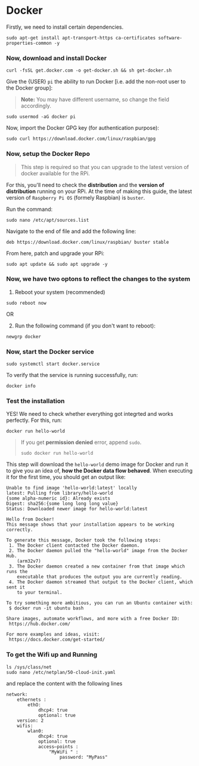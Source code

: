 # Docker
Firstly, we need to install certain dependencies.
```
sudo apt-get install apt-transport-https ca-certificates software-properties-common -y
```

### Now, download and install Docker
```
curl -fsSL get.docker.com -o get-docker.sh && sh get-docker.sh
```

Give the {USER} `pi` the ability to run Docker [i.e. add the non-root user to the Docker group]:
> **Note:** You may have different username, so change the field accordingly.
```
sudo usermod -aG docker pi
```

Now, import the Docker GPG key (for authentication purpose):
```
sudo curl https://download.docker.com/linux/raspbian/gpg
```

### Now, setup the Docker Repo
> This step is required so that you can upgrade to the latest version of docker available for the RPi.

For this, you'll need to check the **distribution** and the **version of distribution** running on your RPi.
At the time of making this guide, the latest version of `Raspberry Pi OS` (formely Raspbian) is `buster`.

Run the command:
```
sudo nano /etc/apt/sources.list
```
Navigate to the end of file and add the following line:
```
deb https://download.docker.com/linux/raspbian/ buster stable
```
From here, patch and upgrade your RPi:
```
sudo apt update && sudo apt upgrade -y
```

### Now, we have two optons to reflect the changes to the system
1. Reboot your system (recommended)
```
sudo reboot now
```
OR

2. Run the following command (if you don't want to reboot):
``` 
newgrp docker
```

### Now, start the Docker service
```
sudo systemctl start docker.service
```
To verify that the service is running successfully, run:
``` 
docker info 
```

### Test the installation
YES! We need to check whether everything got integrted and works perfectly.
For this, run:
```
docker run hello-world
```
> If you get **permission denied** error, append `sudo`.
> ```
> sudo docker run hello-world
> ```

This step will download the `hello-world` demo image for Docker and run it to give you an idea of, **how the Docker data flow behaved**.
When executing it for the first time, you should get an output like:
```
Unable to find image 'hello-world:latest' locally
latest: Pulling from library/hello-world
{some alpha-numeric id}: Already exists
Digest: sha256:{some long long long value}
Status: Downloaded newer image for hello-world:latest

Hello from Docker!
This message shows that your installation appears to be working correctly.

To generate this message, Docker took the following steps:
 1. The Docker client contacted the Docker daemon.
 2. The Docker daemon pulled the "hello-world" image from the Docker Hub.
    (arm32v7)
 3. The Docker daemon created a new container from that image which runs the
    executable that produces the output you are currently reading.
 4. The Docker daemon streamed that output to the Docker client, which sent it
    to your terminal.

To try something more ambitious, you can run an Ubuntu container with:
 $ docker run -it ubuntu bash

Share images, automate workflows, and more with a free Docker ID:
 https://hub.docker.com/

For more examples and ideas, visit:
 https://docs.docker.com/get-started/
```

### To get the Wifi up and Running
```
ls /sys/class/net
sudo nano /etc/netplan/50-cloud-init.yaml
```
and replace the content with the following lines
```
network:
    ethernets :
        ethO:
            dhcp4: true
            optional: true
    version: 2
    wifis:
        wlan0:
		    dhcp4: true
            optional: true
            access—points :
                "MyWiFi " :
                    password: "MyPass"
```
